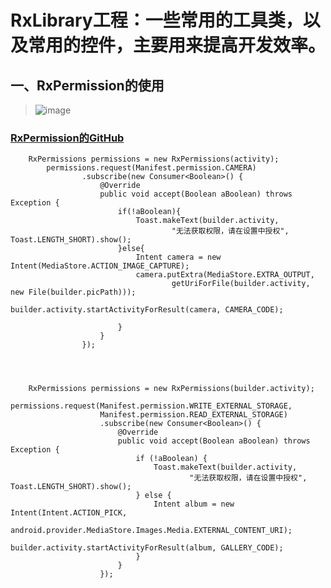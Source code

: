 RxLibrary工程：一些常用的工具类，以及常用的控件，主要用来提高开发效率。
=====

一、RxPermission的使用
-------  
>![image](https://github.com/buhuiming/BHMAndroid/blob/master/screenShots/4.png)  


### [RxPermission的GitHub](https://github.com/tbruyelle/RxPermissions)


        RxPermissions permissions = new RxPermissions(activity);
            permissions.request(Manifest.permission.CAMERA)
                    .subscribe(new Consumer<Boolean>() {
                        @Override
                        public void accept(Boolean aBoolean) throws Exception {
                            if(!aBoolean){
                                Toast.makeText(builder.activity,
                                        "无法获取权限，请在设置中授权", Toast.LENGTH_SHORT).show();
                            }else{
                                Intent camera = new Intent(MediaStore.ACTION_IMAGE_CAPTURE);
                                camera.putExtra(MediaStore.EXTRA_OUTPUT,
                                        getUriForFile(builder.activity, new File(builder.picPath)));
                                builder.activity.startActivityForResult(camera, CAMERA_CODE);

                            }
                        }
                    });




        RxPermissions permissions = new RxPermissions(builder.activity);
                permissions.request(Manifest.permission.WRITE_EXTERNAL_STORAGE,
                        Manifest.permission.READ_EXTERNAL_STORAGE)
                        .subscribe(new Consumer<Boolean>() {
                            @Override
                            public void accept(Boolean aBoolean) throws Exception {
                                if (!aBoolean) {
                                    Toast.makeText(builder.activity,
                                            "无法获取权限，请在设置中授权", Toast.LENGTH_SHORT).show();
                                } else {
                                    Intent album = new Intent(Intent.ACTION_PICK,
                                            android.provider.MediaStore.Images.Media.EXTERNAL_CONTENT_URI);
                                    builder.activity.startActivityForResult(album, GALLERY_CODE);
                                }
                            }
                        });





